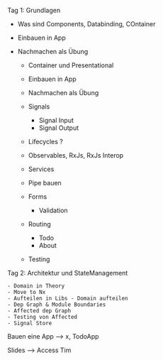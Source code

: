Tag 1: Grundlagen
- Was sind Components, Databinding, COntainer
- Einbauen in App
- Nachmachen als Übung

	- Container und Presentational
	- Einbauen in App
	- Nachmachen als Übung
	
	- Signals
		- Signal Input
		- Signal Output
	
	- Lifecycles ?
	- Observables, RxJs, RxJs Interop
	- Services
	- Pipe bauen
	- Forms
		- Validation
	- Routing
		- Todo 
		- About 
	- Testing

Tag 2: Architektur und StateManagement

	- Domain in Theory
	- Move to Nx
	- Aufteilen in Libs - Domain aufteilen
	- Dep Graph & Module Boundaries
	- Affected dep Graph
	- Testing von Affected
	- Signal Store


Bauen eine App --> x, TodoApp

Slides --> Access Tim 
 
	